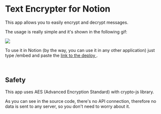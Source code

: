 # Text Encrypter for Notion

This app allows you to easily encrypt and decrypt messages.

The usage is really simple and it's shown in the following gif:

![](https://s2.gifyu.com/images/demonstration.gif)


To use it in Notion (by the way, you can use it in any other application) just type /embed and paste the [link to the deploy ](https://text-encrypter-for-notion.vercel.app/).

<br/>

## Safety

This app uses AES (Advanced Encryption Standard) with crypto-js library.

As you can see in the source code, there's no API connection, therefore no data is sent to any server, so you don't need to worry about it.
